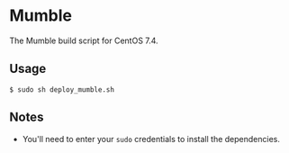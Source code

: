 # Mumble
The Mumble build script for CentOS 7.4.

## Usage
`$ sudo sh deploy_mumble.sh`

## Notes
* You'll need to enter your `sudo` credentials to install the dependencies.
